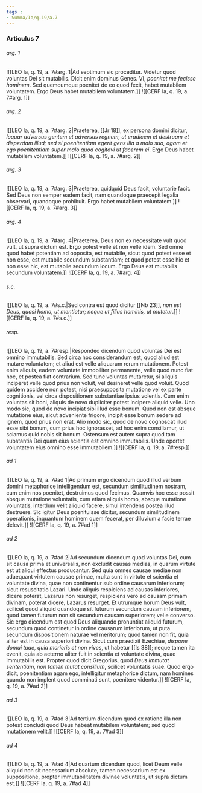 ```yaml
---
tags : 
- Summa/Ia/q.19/a.7
---
```


### Articulus 7

###### arg. 1
![[LEO Ia, q. 19, a. 7#arg. 1|Ad septimum sic proceditur. Videtur quod voluntas Dei sit mutabilis. Dicit enim dominus Genes. VI, *poenitet me fecisse hominem*. Sed quemcumque poenitet de eo quod fecit, habet mutabilem voluntatem. Ergo Deus habet mutabilem voluntatem.]]
![[CERF Ia, q. 19, a. 7#arg. 1]]

###### arg. 2
![[LEO Ia, q. 19, a. 7#arg. 2|Praeterea, [[Jr 18]], ex persona domini dicitur, *loquar adversus gentem et adversus regnum, ut eradicem et destruam et disperdam illud; sed si poenitentiam egerit gens illa a malo suo, agam et ego poenitentiam super malo quod cogitavi ut facerem ei*. Ergo Deus habet mutabilem voluntatem.]]
![[CERF Ia, q. 19, a. 7#arg. 2]]

###### arg. 3
![[LEO Ia, q. 19, a. 7#arg. 3|Praeterea, quidquid Deus facit, voluntarie facit. Sed Deus non semper eadem facit, nam quandoque praecepit legalia observari, quandoque prohibuit. Ergo habet mutabilem voluntatem.]]
![[CERF Ia, q. 19, a. 7#arg. 3]]

###### arg. 4
![[LEO Ia, q. 19, a. 7#arg. 4|Praeterea, Deus non ex necessitate vult quod vult, ut supra dictum est. Ergo potest velle et non velle idem. Sed omne quod habet potentiam ad opposita, est mutabile, sicut quod potest esse et non esse, est mutabile secundum substantiam; et quod potest esse hic et non esse hic, est mutabile secundum locum. Ergo Deus est mutabilis secundum voluntatem.]]
![[CERF Ia, q. 19, a. 7#arg. 4]]

###### s.c.
![[LEO Ia, q. 19, a. 7#s.c.|Sed contra est quod dicitur [[Nb 23]], *non est Deus, quasi homo, ut mentiatur; neque ut filius hominis, ut mutetur*.]]
![[CERF Ia, q. 19, a. 7#s.c.]]

###### resp.
![[LEO Ia, q. 19, a. 7#resp.|Respondeo dicendum quod voluntas Dei est omnino immutabilis. Sed circa hoc considerandum est, quod aliud est mutare voluntatem; et aliud est velle aliquarum rerum mutationem. Potest enim aliquis, eadem voluntate immobiliter permanente, velle quod nunc fiat hoc, et postea fiat contrarium. Sed tunc voluntas mutaretur, si aliquis inciperet velle quod prius non voluit, vel desineret velle quod voluit. Quod quidem accidere non potest, nisi praesupposita mutatione vel ex parte cognitionis, vel circa dispositionem substantiae ipsius volentis. Cum enim voluntas sit boni, aliquis de novo dupliciter potest incipere aliquid velle. Uno modo sic, quod de novo incipiat sibi illud esse bonum. Quod non est absque mutatione eius, sicut adveniente frigore, incipit esse bonum sedere ad ignem, quod prius non erat. Alio modo sic, quod de novo cognoscat illud esse sibi bonum, cum prius hoc ignorasset, ad hoc enim consiliamur, ut sciamus quid nobis sit bonum. Ostensum est autem supra quod tam substantia Dei quam eius scientia est omnino immutabilis. Unde oportet voluntatem eius omnino esse immutabilem.]]
![[CERF Ia, q. 19, a. 7#resp.]]

###### ad 1
![[LEO Ia, q. 19, a. 7#ad 1|Ad primum ergo dicendum quod illud verbum domini metaphorice intelligendum est, secundum similitudinem nostram, cum enim nos poenitet, destruimus quod fecimus. Quamvis hoc esse possit absque mutatione voluntatis, cum etiam aliquis homo, absque mutatione voluntatis, interdum velit aliquid facere, simul intendens postea illud destruere. Sic igitur Deus poenituisse dicitur, secundum similitudinem operationis, inquantum hominem quem fecerat, per diluvium a facie terrae delevit.]]
![[CERF Ia, q. 19, a. 7#ad 1]]

###### ad 2
![[LEO Ia, q. 19, a. 7#ad 2|Ad secundum dicendum quod voluntas Dei, cum sit causa prima et universalis, non excludit causas medias, in quarum virtute est ut aliqui effectus producantur. Sed quia omnes causae mediae non adaequant virtutem causae primae, multa sunt in virtute et scientia et voluntate divina, quae non continentur sub ordine causarum inferiorum; sicut resuscitatio Lazari. Unde aliquis respiciens ad causas inferiores, dicere poterat, Lazarus non resurget, respiciens vero ad causam primam divinam, poterat dicere, Lazarus resurget. Et utrumque horum Deus vult, scilicet quod aliquid quandoque sit futurum secundum causam inferiorem, quod tamen futurum non sit secundum causam superiorem; vel e converso. Sic ergo dicendum est quod Deus aliquando pronuntiat aliquid futurum, secundum quod continetur in ordine causarum inferiorum, ut puta secundum dispositionem naturae vel meritorum; quod tamen non fit, quia aliter est in causa superiori divina. Sicut cum praedixit Ezechiae, *dispone domui tuae, quia morieris et non vives*, ut habetur [[Is 38]]; neque tamen ita evenit, quia ab aeterno aliter fuit in scientia et voluntate divina, quae immutabilis est. Propter quod dicit Gregorius, quod *Deus immutat sententiam, non tamen mutat consilium*, scilicet voluntatis suae. Quod ergo dicit, poenitentiam agam ego, intelligitur metaphorice dictum, nam homines quando non implent quod comminati sunt, poenitere videntur.]]
![[CERF Ia, q. 19, a. 7#ad 2]]

###### ad 3
![[LEO Ia, q. 19, a. 7#ad 3|Ad tertium dicendum quod ex ratione illa non potest concludi quod Deus habeat mutabilem voluntatem; sed quod mutationem velit.]]
![[CERF Ia, q. 19, a. 7#ad 3]]

###### ad 4
![[LEO Ia, q. 19, a. 7#ad 4|Ad quartum dicendum quod, licet Deum velle aliquid non sit necessarium absolute, tamen necessarium est ex suppositione, propter immutabilitatem divinae voluntatis, ut supra dictum est.]]
![[CERF Ia, q. 19, a. 7#ad 4]]

